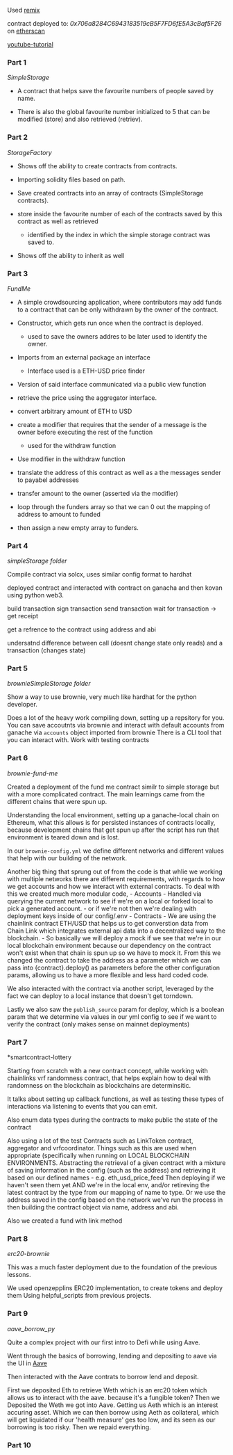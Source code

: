 Used [remix](https://remix.ethereum.org)

contract deployed to: *0x706a8284C6943183519cB5F7FD6fE5A3cBaf5F26*
on [etherscan](https://kovan.etherscan.io/address/0x706a8284c6943183519cb5f7fd6fe5a3cbaf5f26)

[youtube-tutorial](https://www.youtube.com/watch?v=M576WGiDBdQ&ab_channel=freeCodeCamp.org)

### Part 1

*SimpleStorage*

- A contract that helps save the favourite numbers of people saved by name.

- There is also the global favourite number initialized to 5 that can be modified (store) and also retrieved (retriev).

### Part 2

*StorageFactory*

- Shows off the ability to create contracts from contracts.
- Importing solidity files based on path. 
- Save created contracts into an array of contracts (SimpleStorage contracts).
- store inside the favourite number of each of the contracts saved by this contract as well as retrieved
    - identified by the index in which the simple storage contract was saved to.

- Shows off the ability to inherit as well


### Part 3

*FundMe*

- A simple crowdsourcing application, where contributors may add funds to a contract that can be only 
withdrawn by the owner of the contract.

- Constructor, which gets run once when the contract is deployed. 
    - used to save the owners addres to be later used to identify the owner.
- Imports from an external package an interface
    - Interface used is a ETH-USD price finder
- Version of said interface communicated via a public view function
- retrieve the price using the aggregator interface.
- convert arbitrary amount of ETH to USD  
- create a modifier that requires that the sender of a message is the owner before executing the rest of the function
    - used for the withdraw function

- Use modifier in the withdraw function 
- translate the address of this contract as well as a the messages sender to payabel addresses
- transfer amount to the owner (asserted via the modifier)
- loop through the funders array so that we can 0 out the mapping of address to amount to funded 
- then assign a new empty array to funders.


### Part 4

*simpleStorage folder*

Compile contract via solcx, uses similar config format to hardhat

deployed contract and interacted with contract on ganacha and then kovan using python web3.

build transaction
sign transaction 
send transaction 
wait for transaction -> get receipt

get a refrence to the contract using address and abi

undersatnd difference between call (doesnt change state only reads) and a transaction (changes state)

### Part 5 

*brownieSimpleStorage folder*

Show a way to use brownie, very much like hardhat for the python developer. 

Does a lot of the heavy work compiling down, setting up a repsitory for you. 
You can save accoutnts via brownie and interact with default accounts from ganache via `accounts` object imported from brownie
There is a CLI tool that you can interact with.
Work with testing contracts


### Part 6 

*brownie-fund-me*

Created a deployment of the fund me contract similr to simple storage but with a more complicated contract.
The main learnings came from the different chains that were spun up.

Understanding the local environment, setting up a ganache-local chain on Ethereum, what this allows is for persisted instances of contracts locally, 
because development chains that get spun up after the script has run that environment is teared down and is lost. 

In our `brownie-config.yml` we define different networks and different values that help with our 
building of the network.

Another big thing that sprung out of from the code is that whlie we working with multiple networks
there are different requirements, with regards to how we get accounts and how we interact with external contracts.
To deal with this we created much more modular code,
    - Accounts
        - Handled via querying the current network to see if we're on a local or forked local to pick 
        a generated account. 
        - or if we're not then we're dealing with deployment keys inside of our config/.env
    - Contracts
        - We are using the chainlink contract ETH/USD that helps us to get converstion data from
        Chain Link which integrates external api data into a decentralized way to the blockchain.
        - So basically we will deploy a mock if we see that we're in our local blockchain environment
        because our dependency on the contract won't exist when that chain is spun up so we have to mock it.
From this we changed the contract to take the address as a parameter which we can pass into {contract}.deploy()
as parameters before the other configuration params, allowing us to have a more flexible and less hard coded code.

We also interacted with the contract via another script, leveraged by the fact we can deploy to a local instance
that doesn't get torndown. 

Lastly we also saw the `publish_source` param for deploy, which is a boolean param that we determine via 
values in our yml config to see if we want to verify the contract (only makes sense on mainnet deployments)


### Part 7 

*smartcontract-lottery

Starting from scratch with a new contract concept, while working with chainlinks vrf randomness contract,
that helps explain how to deal with randomness on the blockchain as blockchains are determinsitic. 

It talks about setting up callback functions, as well as testing these types of interactions via listening to events that you can emit.

Also enum data types during the contracts to make public the state of the contract

Also using a lot of the test Contracts such as LinkToken contract, aggregator and vrfcoordinator. Things such as this are used
when appropriate (specifically when running on LOCAL BLOCKCHAIN ENVIRONMENTS. Abstracting the retrieval of a given contract 
with a mixture of saving information in the config (such as the address) and retrieving it based on our defined names
    - e.g. eth_usd_price_feed
Then deploying if we haven't seen them yet AND we're in the local env, and/or retireving the latest contract by the type from our mapping of name to type.
Or we use the address saved in the config based on the network we've run the process in then building the contract object
via name, address and abi.

Also we created a fund with link method


### Part 8 

*erc20-brownie*

This was a much faster deployment due to the foundation of the previous lessons. 

We used openzepplins ERC20 implementation, to create tokens and deploy them Using helpful_scripts from previous projects.

### Part 9

*aave_borrow_py*

Quite a complex project with our first intro to Defi while using Aave.

Went through the basics of borrowing, lending and depositing to aave via the UI in [Aave]( staging.aave.com )

Then interacted with the Aave contrats to borrow lend and deposit. 

First we deposited Eth to retrieve Weth which is an erc20 token which allows us to interact with the aave. because it's a fungible token?
Then we Deposited the Weth we got into Aave. Getting us Aeth which is an interest accuring asset. 
Which we can then borrow using Aeth as collateral, which will get liquidated if our 'health measure' ges too low, and its seen as our borrowing is too risky.
Then we repaid everything.  


### Part 10
